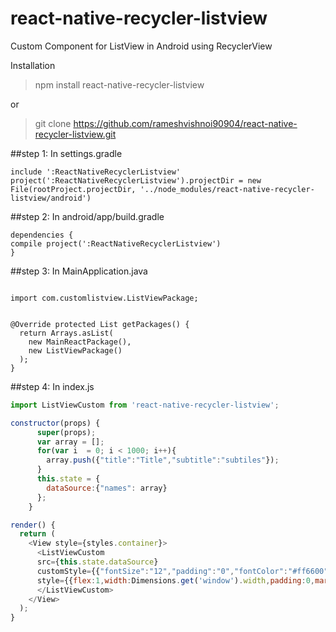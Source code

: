 # react-native-recycler-listview

Custom Component for ListView in Android using RecyclerView

Installation
> npm install react-native-recycler-listview

or

> git clone https://github.com/rameshvishnoi90904/react-native-recycler-listview.git

##step 1: In settings.gradle
```
include ':ReactNativeRecyclerListview'
project(':ReactNativeRecyclerListview').projectDir = new File(rootProject.projectDir, '../node_modules/react-native-recycler-listview/android')
```

##step 2: In android/app/build.gradle
```
dependencies {
compile project(':ReactNativeRecyclerListview')
}
```

##step 3: In MainApplication.java

```

import com.customlistview.ListViewPackage;


@Override protected List getPackages() {
  return Arrays.asList(
    new MainReactPackage(),
    new ListViewPackage()
  );
}

```
##step 4: In index.js
```javascript
import ListViewCustom from 'react-native-recycler-listview';

constructor(props) {
      super(props);
      var array = [];
      for(var i  = 0; i < 1000; i++){
        array.push({"title":"Title","subtitle":"subtiles"});
      }
      this.state = {
        dataSource:{"names": array}
      };
    }

render() {
  return (
    <View style={styles.container}>
      <ListViewCustom
      src={this.state.dataSource}
      customStyle={{"fontSize":"12","padding":"0","fontColor":"#ff6600"}}
      style={{flex:1,width:Dimensions.get('window').width,padding:0,margin:0}}>
      </ListViewCustom>
    </View>
  );
}
```
